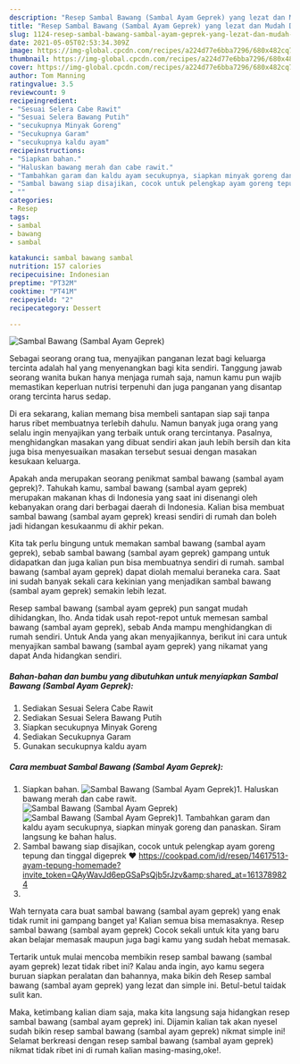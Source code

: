 ```yaml
---
description: "Resep Sambal Bawang (Sambal Ayam Geprek) yang lezat dan Mudah Dibuat"
title: "Resep Sambal Bawang (Sambal Ayam Geprek) yang lezat dan Mudah Dibuat"
slug: 1124-resep-sambal-bawang-sambal-ayam-geprek-yang-lezat-dan-mudah-dibuat
date: 2021-05-05T02:53:34.309Z
image: https://img-global.cpcdn.com/recipes/a224d77e6bba7296/680x482cq70/sambal-bawang-sambal-ayam-geprek-foto-resep-utama.jpg
thumbnail: https://img-global.cpcdn.com/recipes/a224d77e6bba7296/680x482cq70/sambal-bawang-sambal-ayam-geprek-foto-resep-utama.jpg
cover: https://img-global.cpcdn.com/recipes/a224d77e6bba7296/680x482cq70/sambal-bawang-sambal-ayam-geprek-foto-resep-utama.jpg
author: Tom Manning
ratingvalue: 3.5
reviewcount: 9
recipeingredient:
- "Sesuai Selera Cabe Rawit"
- "Sesuai Selera Bawang Putih"
- "secukupnya Minyak Goreng"
- "Secukupnya Garam"
- "secukupnya kaldu ayam"
recipeinstructions:
- "Siapkan bahan."
- "Haluskan bawang merah dan cabe rawit."
- "Tambahkan garam dan kaldu ayam secukupnya, siapkan minyak goreng dan panaskan. Siram langsung ke bahan halus."
- "Sambal bawang siap disajikan, cocok untuk pelengkap ayam goreng tepung dan tinggal digeprek ❤️ https://cookpad.com/id/resep/14617513-ayam-tepung-homemade?invite_token=QAyWavJd6epGSaPsQjb5rJzv&amp;shared_at=1613789824"
- ""
categories:
- Resep
tags:
- sambal
- bawang
- sambal

katakunci: sambal bawang sambal 
nutrition: 157 calories
recipecuisine: Indonesian
preptime: "PT32M"
cooktime: "PT41M"
recipeyield: "2"
recipecategory: Dessert

---
```



![Sambal Bawang (Sambal Ayam Geprek)](https://img-global.cpcdn.com/recipes/a224d77e6bba7296/680x482cq70/sambal-bawang-sambal-ayam-geprek-foto-resep-utama.jpg)

Sebagai seorang orang tua, menyajikan panganan lezat bagi keluarga tercinta adalah hal yang menyenangkan bagi kita sendiri. Tanggung jawab seorang  wanita bukan hanya menjaga rumah saja, namun kamu pun wajib memastikan keperluan nutrisi terpenuhi dan juga panganan yang disantap orang tercinta harus sedap.

Di era  sekarang, kalian memang bisa membeli santapan siap saji tanpa harus ribet membuatnya terlebih dahulu. Namun banyak juga orang yang selalu ingin menyajikan yang terbaik untuk orang tercintanya. Pasalnya, menghidangkan masakan yang dibuat sendiri akan jauh lebih bersih dan kita juga bisa menyesuaikan masakan tersebut sesuai dengan masakan kesukaan keluarga. 



Apakah anda merupakan seorang penikmat sambal bawang (sambal ayam geprek)?. Tahukah kamu, sambal bawang (sambal ayam geprek) merupakan makanan khas di Indonesia yang saat ini disenangi oleh kebanyakan orang dari berbagai daerah di Indonesia. Kalian bisa membuat sambal bawang (sambal ayam geprek) kreasi sendiri di rumah dan boleh jadi hidangan kesukaanmu di akhir pekan.

Kita tak perlu bingung untuk memakan sambal bawang (sambal ayam geprek), sebab sambal bawang (sambal ayam geprek) gampang untuk didapatkan dan juga kalian pun bisa membuatnya sendiri di rumah. sambal bawang (sambal ayam geprek) dapat diolah memalui beraneka cara. Saat ini sudah banyak sekali cara kekinian yang menjadikan sambal bawang (sambal ayam geprek) semakin lebih lezat.

Resep sambal bawang (sambal ayam geprek) pun sangat mudah dihidangkan, lho. Anda tidak usah repot-repot untuk memesan sambal bawang (sambal ayam geprek), sebab Anda mampu menghidangkan di rumah sendiri. Untuk Anda yang akan menyajikannya, berikut ini cara untuk menyajikan sambal bawang (sambal ayam geprek) yang nikamat yang dapat Anda hidangkan sendiri.

<!--inarticleads1-->

##### Bahan-bahan dan bumbu yang dibutuhkan untuk menyiapkan Sambal Bawang (Sambal Ayam Geprek):

1. Sediakan Sesuai Selera Cabe Rawit
1. Sediakan Sesuai Selera Bawang Putih
1. Siapkan secukupnya Minyak Goreng
1. Sediakan Secukupnya Garam
1. Gunakan secukupnya kaldu ayam




<!--inarticleads2-->

##### Cara membuat Sambal Bawang (Sambal Ayam Geprek):

1. Siapkan bahan.
<img src="https://img-global.cpcdn.com/steps/131f906517ce5f1a/160x128cq70/sambal-bawang-sambal-ayam-geprek-langkah-memasak-1-foto.jpg" alt="Sambal Bawang (Sambal Ayam Geprek)">1. Haluskan bawang merah dan cabe rawit.
<img src="https://img-global.cpcdn.com/steps/b0c3cbef7ee5cdbc/160x128cq70/sambal-bawang-sambal-ayam-geprek-langkah-memasak-2-foto.jpg" alt="Sambal Bawang (Sambal Ayam Geprek)"><img src="https://img-global.cpcdn.com/steps/64f0cef47ae2653b/160x128cq70/sambal-bawang-sambal-ayam-geprek-langkah-memasak-2-foto.jpg" alt="Sambal Bawang (Sambal Ayam Geprek)">1. Tambahkan garam dan kaldu ayam secukupnya, siapkan minyak goreng dan panaskan. Siram langsung ke bahan halus.
1. Sambal bawang siap disajikan, cocok untuk pelengkap ayam goreng tepung dan tinggal digeprek ❤️ https://cookpad.com/id/resep/14617513-ayam-tepung-homemade?invite_token=QAyWavJd6epGSaPsQjb5rJzv&amp;shared_at=1613789824
1. 




Wah ternyata cara buat sambal bawang (sambal ayam geprek) yang enak tidak rumit ini gampang banget ya! Kalian semua bisa memasaknya. Resep sambal bawang (sambal ayam geprek) Cocok sekali untuk kita yang baru akan belajar memasak maupun juga bagi kamu yang sudah hebat memasak.

Tertarik untuk mulai mencoba membikin resep sambal bawang (sambal ayam geprek) lezat tidak ribet ini? Kalau anda ingin, ayo kamu segera buruan siapkan peralatan dan bahannya, maka bikin deh Resep sambal bawang (sambal ayam geprek) yang lezat dan simple ini. Betul-betul taidak sulit kan. 

Maka, ketimbang kalian diam saja, maka kita langsung saja hidangkan resep sambal bawang (sambal ayam geprek) ini. Dijamin kalian tak akan nyesel sudah bikin resep sambal bawang (sambal ayam geprek) nikmat simple ini! Selamat berkreasi dengan resep sambal bawang (sambal ayam geprek) nikmat tidak ribet ini di rumah kalian masing-masing,oke!.

